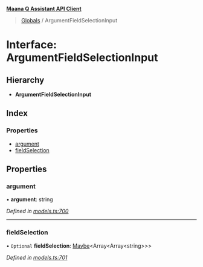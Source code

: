 **[Maana Q Assistant API Client](../README.md)**

> [Globals](../README.md) / ArgumentFieldSelectionInput

# Interface: ArgumentFieldSelectionInput

## Hierarchy

* **ArgumentFieldSelectionInput**

## Index

### Properties

* [argument](argumentfieldselectioninput.md#argument)
* [fieldSelection](argumentfieldselectioninput.md#fieldselection)

## Properties

### argument

•  **argument**: string

*Defined in [models.ts:700](https://github.com/maana-io/q-assistant-client/blob/18eccdb/src/models.ts#L700)*

___

### fieldSelection

• `Optional` **fieldSelection**: [Maybe](../README.md#maybe)\<Array\<Array\<string>>>

*Defined in [models.ts:701](https://github.com/maana-io/q-assistant-client/blob/18eccdb/src/models.ts#L701)*
